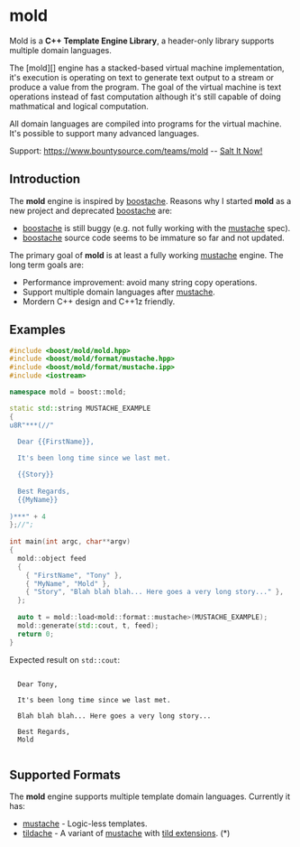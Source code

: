 # mold

Mold is a **C++ Template Engine Library**, a header-only library supports
multiple domain languages.

The [mold][] engine has a stacked-based virtual machine implementation, it's
execution is operating on text to generate text output to a stream or produce
a value from the program. The goal of the virtual machine is text operations
instead of fast computation although it's still capable of doing mathmatical
and logical computation.

All domain languages are compiled into programs for the virtual machine. It's
possible to support many advanced languages.

Support: https://www.bountysource.com/teams/mold -- [Salt It Now!](https://salt.bountysource.com/checkout/amount?team=mold])

Introduction
------------

The **mold** engine is inspired by [boostache][]. Reasons why I started
**mold** as a new project and deprecated [boostache][] are:

  * [boostache][] is still buggy (e.g. not fully working with the [mustache][] spec).
  * [boostache][] source code seems to be immature so far and not updated.

The primary goal of **mold** is at least a fully working [mustache][] engine.
The long term goals are:

  * Performance improvement: avoid many string copy operations.
  * Support multiple domain languages after [mustache][].
  * Mordern C++ design and C++1z friendly.

Examples
--------

```c++
#include <boost/mold/mold.hpp>
#include <boost/mold/format/mustache.hpp>
#include <boost/mold/format/mustache.ipp>
#include <iostream>

namespace mold = boost::mold;

static std::string MUSTACHE_EXAMPLE
{
u8R"***(//"
  
  Dear {{FirstName}},

  It's been long time since we last met.

  {{Story}}
  
  Best Regards,
  {{MyName}}
  
)***" + 4
};//";
  
int main(int argc, char**argv)
{
  mold::object feed
  {
    { "FirstName", "Tony" },
    { "MyName", "Mold" },
    { "Story", "Blah blah blah... Here goes a very long story..." },
  };
  
  auto t = mold::load<mold::format::mustache>(MUSTACHE_EXAMPLE);
  mold::generate(std::cout, t, feed);
  return 0;
}
```

Expected result on `std::cout`:

```
  
  Dear Tony,

  It's been long time since we last met.

  Blah blah blah... Here goes a very long story...
  
  Best Regards,
  Mold
  
```

Supported Formats
-----------------

The **mold** engine supports multiple template domain languages. Currently it has:

  * [mustache][] - Logic-less templates.
  * [tildache][] - A variant of [mustache][] with [tild extensions][tild-ext]. (*)

[boostache]: https://github.com/cierelabs/boostache
[mustache]: http://mustache.github.io/mustache.5.html
[tildache]: https://github.com/duzy/mold/wiki/tildache
[tild-ext]: https://github.com/duzy/mold/wiki/tild-extensions
